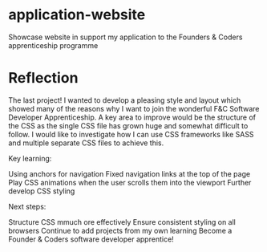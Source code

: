 # application-website
Showcase website in support my application to the Founders &amp; Coders apprenticeship programme

Reflection
==========

The last project! I wanted to develop a pleasing style and layout which showed many of the reasons why I want to join the wonderful F&C Software Developer Apprenticeship. A key area to improve would be the structure of the CSS as the single CSS file has grown huge and somewhat difficult to follow. I would like to investigate how I can use CSS frameworks like SASS and multiple separate CSS files to achieve this.

Key learning:

Using anchors for navigation
Fixed navigation links at the top of the page
Play CSS animations when the user scrolls them into the viewport
Further develop CSS styling


Next steps:

Structure CSS mmuch ore effectively
Ensure consistent styling on all browsers
Continue to add projects from my own learning
Become a Founder & Coders software developer apprentice!